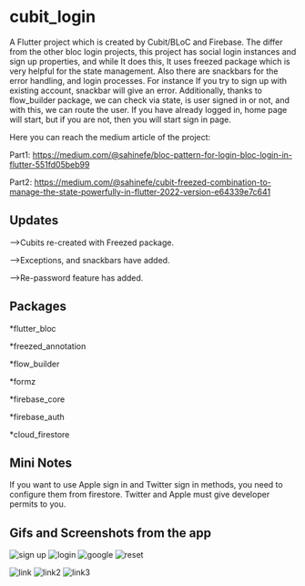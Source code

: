 # cubit_login

A Flutter project which is created by Cubit/BLoC and Firebase.
The differ from the other bloc login projects, this project has social login instances and sign up properties, and while It does this, It uses freezed package which is very helpful for the state management. Also there are snackbars for the error handling, and login processes. For instance If you try to sign up with existing account, snackbar will give an error.
Additionally, thanks to flow_builder package, we can check via state, is user signed in or not, and with this, we can route the user. If you have already logged in, home page will start, but if you are not, then you will start sign in page.

Here you can reach the medium article of the project:

Part1: https://medium.com/@sahinefe/bloc-pattern-for-login-bloc-login-in-flutter-551fd05beb99

Part2: https://medium.com/@sahinefe/cubit-freezed-combination-to-manage-the-state-powerfully-in-flutter-2022-version-e64339e7c641

## Updates
 -->Cubits re-created with Freezed package.
 
 -->Exceptions, and snackbars have added.
 
 -->Re-password feature has added.

## Packages
  *flutter_bloc
  
  *freezed_annotation
  
  *flow_builder
  
  *formz
  
  *firebase_core
  
  *firebase_auth
  
  *cloud_firestore
  
## Mini Notes
If you want to use Apple sign in and Twitter sign in methods, you need to configure them from firestore. Twitter and Apple must give  developer permits to you.



## Gifs and Screenshots from the app
![sign up](https://user-images.githubusercontent.com/67283777/137185403-3dde3c7e-ee01-490c-9570-359a032a9830.gif)
![login](https://user-images.githubusercontent.com/67283777/137185419-1d9aa65a-4db7-4c8c-a852-97058bb7021c.gif)
![google](https://user-images.githubusercontent.com/67283777/137185425-a7ebee4e-e8ff-48bf-a2bc-001ba9f39ae8.gif)
![reset](https://user-images.githubusercontent.com/67283777/137185431-9731b9df-f295-48ee-b200-e2daaa0e0895.gif)

![link](https://user-images.githubusercontent.com/67283777/137185437-544c77d9-5736-4a15-af2e-1b3ec0dc2dd6.png)
![link2](https://user-images.githubusercontent.com/67283777/137185438-4bc33568-185a-470b-a035-2c9b54572dd0.png)
![link3](https://user-images.githubusercontent.com/67283777/137185439-e3339ab3-c987-4a5b-8307-7e6f6de08dd1.png)
